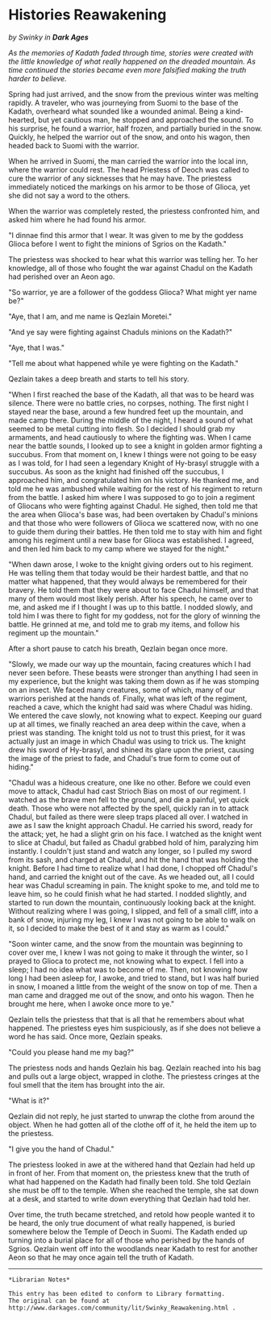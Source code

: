# Histories Reawakening

_by Swinky in **Dark Ages**_


_As the memories of Kadath faded through time, stories were created with the
little knowledge of what really happened on the dreaded mountain. As time
continued the stories became even more falsified making the truth harder to
believe._

Spring had just arrived, and the snow from the previous winter was melting
rapidly. A traveler, who was journeying from Suomi to the base of the Kadath,
overheard what sounded like a wounded animal. Being a kind-hearted, but yet
cautious man, he stopped and approached the sound. To his surprise, he found a
warrior, half frozen, and partially buried in the snow. Quickly, he helped the
warrior out of the snow, and onto his wagon, then headed back to Suomi with the
warrior.

When he arrived in Suomi, the man carried the warrior into the local inn, where
the warrior could rest. The head Priestess of Deoch was called to cure the
warrior of any sicknesses that he may have. The priestess immediately noticed
the markings on his armor to be those of Glioca, yet she did not say a word to
the others.

When the warrior was completely rested, the priestess confronted him, and asked
him where he had found his armor.

"I dinnae find this armor that I wear. It was given to me by the goddess Glioca
before I went to fight the minions of Sgrios on the Kadath."

The priestess was shocked to hear what this warrior was telling her. To her
knowledge, all of those who fought the war against Chadul on the Kadath had
perished over an Aeon ago.

"So warrior, ye are a follower of the goddess Glioca? What might yer name be?"

"Aye, that I am, and me name is Qezlain Moretei."

"And ye say were fighting against Chaduls minions on the Kadath?"

"Aye, that I was."

"Tell me about what happened while ye were fighting on the Kadath."

Qezlain takes a deep breath and starts to tell his story.

"When I first reached the base of the Kadath, all that was to be heard was
silence. There were no battle cries, no corpses, nothing. The first night I
stayed near the base, around a few hundred feet up the mountain, and made camp
there. During the middle of the night, I heard a sound of what seemed to be
metal cutting into flesh. So I decided I should grab my armaments, and head
cautiously to where the fighting was. When I came near the battle sounds, I
looked up to see a knight in golden armor fighting a succubus. From that moment
on, I knew I things were not going to be easy as I was told, for I had seen a
legendary Knight of Hy-brasyl struggle with a succubus. As soon as the knight
had finished off the succubus, I approached him, and congratulated him on his
victory. He thanked me, and told me he was ambushed while waiting for the rest
of his regiment to return from the battle. I asked him where I was supposed to
go to join a regiment of Gliocans who were fighting against Chadul. He sighed,
then told me that the area when Glioca's base was, had been overtaken by
Chadul's minions and that those who were followers of Glioca we scattered now,
with no one to guide them during their battles. He then told me to stay with
him and fight among his regiment until a new base for Glioca was established. I
agreed, and then led him back to my camp where we stayed for the night."

"When dawn arose, I woke to the knight giving orders out to his regiment. He
was telling them that today would be their hardest battle, and that no matter
what happened, that they would always be remembered for their bravery. He told
them that they were about to face Chadul himself, and that many of them would
most likely perish. After his speech, he came over to me, and asked me if I
thought I was up to this battle. I nodded slowly, and told him I was there to
fight for my goddess, not for the glory of winning the battle. He grinned at
me, and told me to grab my items, and follow his regiment up the mountain."

After a short pause to catch his breath, Qezlain began once more.

"Slowly, we made our way up the mountain, facing creatures which I had never
seen before. These beasts were stronger than anything I had seen in my
experience, but the knight was taking them down as if he was stomping on an
insect. We faced many creatures, some of which, many of our warriors perished
at the hands of. Finally, what was left of the regiment, reached a cave, which
the knight had said was where Chadul was hiding. We entered the cave slowly,
not knowing what to expect. Keeping our guard up at all times, we finally
reached an area deep within the cave, when a priest was standing. The knight
told us not to trust this priest, for it was actually just an image in which
Chadul was using to trick us. The knight drew his sword of Hy-brasyl, and
shined its glare upon the priest, causing the image of the priest to fade, and
Chadul's true form to come out of hiding."

"Chadul was a hideous creature, one like no other. Before we could even move to
attack, Chadul had cast Strioch Bias on most of our regiment. I watched as the
brave men fell to the ground, and die a painful, yet quick death. Those who
were not affected by the spell, quickly ran in to attack Chadul, but failed as
there were sleep traps placed all over. I watched in awe as I saw the knight
approach Chadul. He carried his sword, ready for the attack; yet, he had a
slight grin on his face. I watched as the knight went to slice at Chadul, but
failed as Chadul grabbed hold of him, paralyzing him instantly. I couldn't just
stand and watch any longer, so I pulled my sword from its sash, and charged at
Chadul, and hit the hand that was holding the knight. Before I had time to
realize what I had done, I chopped off Chadul's hand, and carried the knight
out of the cave. As we headed out, all I could hear was Chadul screaming in
pain. The knight spoke to me, and told me to leave him, so he could finish what
he had started. I nodded slightly, and started to run down the mountain,
continuously looking back at the knight. Without realizing where I was going, I
slipped, and fell of a small cliff, into a bank of snow, injuring my leg, I
knew I was not going to be able to walk on it, so I decided to make the best of
it and stay as warm as I could."

"Soon winter came, and the snow from the mountain was beginning to cover over
me, I knew I was not going to make it through the winter, so I prayed to Glioca
to protect me, not knowing what to expect. I fell into a sleep; I had no idea
what was to become of me. Then, not knowing how long I had been asleep for, I
awoke, and tried to stand, but I was half buried in snow, I moaned a little
from the weight of the snow on top of me. Then a man came and dragged me out of
the snow, and onto his wagon. Then he brought me here, when I awoke once more
to ye."

Qezlain tells the priestess that that is all that he remembers about what
happened. The priestess eyes him suspiciously, as if she does not believe a
word he has said. Once more, Qezlain speaks.

"Could you please hand me my bag?"

The priestess nods and hands Qezlain his bag. Qezlain reached into his bag and
pulls out a large object, wrapped in clothe. The priestess cringes at the foul
smell that the item has brought into the air.

"What is it?"

Qezlain did not reply, he just started to unwrap the clothe from around the
object. When he had gotten all of the clothe off of it, he held the item up to
the priestess.

"I give you the hand of Chadul."

The priestess looked in awe at the withered hand that Qezlain had held up in
front of her. From that moment on, the priestess knew that the truth of what
had happened on the Kadath had finally been told. She told Qezlain she must be
off to the temple. When she reached the temple, she sat down at a desk, and
started to write down everything that Qezlain had told her.

Over time, the truth became stretched, and retold how people wanted it to be
heard, the only true document of what really happened, is buried somewhere
below the Temple of Deoch in Suomi. The Kadath ended up turning into a burial
place for all of those who perished by the hands of Sgrios. Qezlain went off
into the woodlands near Kadath to rest for another Aeon so that he may once
again tell the truth of Kadath.

***

```
*Librarian Notes*

This entry has been edited to conform to Library formatting.
The original can be found at http://www.darkages.com/community/lit/Swinky_Reawakening.html .
```
